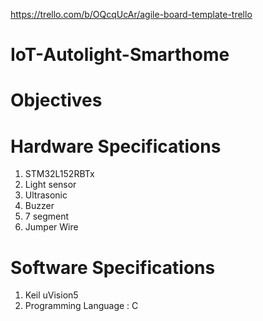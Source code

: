 https://trello.com/b/OQcqUcAr/agile-board-template-trello
# IoT-Autolight-Smarthome

# Objectives



# Hardware Specifications #
1. STM32L152RBTx
2. Light sensor
3. Ultrasonic
4. Buzzer
5. 7 segment
6. Jumper Wire


# Software Specifications #
1. Keil uVision5
2. Programming Language : C
